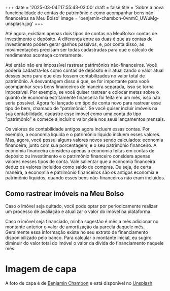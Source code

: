 +++
date = '2025-03-04T17:55:43-03:00'
draft = false
title = 'Sobre a nova funcionalidade de contas de patrimônio e como acompanhar bens não-financeiros na Meu Bolso'
image = 'benjamin-chambon-0vnmC_UWuMg-unsplash.jpg'
+++

Até agora, existiam apenas dois tipos de contas na MeuBolso: contas de investimento e depósito. A diferença entre as duas é que as 
contas de investimento podem gerar ganhos passivos, e, por conta disso, as movimentações precisam ser todas cadastradas para que o 
cálculo de rendimentos aconteça corretamente.

Até então não era impossível rastrear patrimônios não-financeiros. Você poderia cadastrá-los como contas de depósito e 
ir atualizando o valor atual desses bens para que eles fossem contabilizados no valor total de patrimônio. A desvantagem disso é 
que, se for importante para você acompanhar seus bens financeiros de maneira separada, isso se torna impossível. Por exemplo, se 
você quiser rastrear e colocar metas sobre o quanto de economia estritamente financeira foi feita em um mês, isso não seria possível.
Agora foi lançado um tipo de conta novo para rastrear esse tipo de bem, chamado de "patrimônio". Se você quiser incluir imóveis 
na sua contabilidade, cadastre esse imóvel como uma conta do tipo "patrimônio" e comece a incluir o valor dele nos seus 
lançamentos mensais.

Os valores de contabilidade antigos agora incluem essas contas. Por exemplo, a economia líquida e o patrimônio líquido 
incluem esses valores. Mas, agora, você possui alguns valores novos sendo calculados: economia financeira, junto com sua 
porcentagem, e o seu patrimônio financeiro. A economia financeira considera apenas a economia feitas em contas de 
depósito ou investimento e o patrimônio financeiro considera apenas valores nesses tipos de conta. Vale salientar que a 
economia financeira deduz os valores incluídos como saldo de compras. Ou seja, de certa maneira, a economia e patrimônio 
financeiros são os antigos economia e patrimônio líquidos, quando esses bens não-financeiros não eram incluídos.

## Como rastrear imóveis na Meu Bolso

Caso o imóvel seja quitado, você pode optar por periodicamente realizar um processo de avaliação e atualizar o 
valor do imóvel na plataforma.

Caso o imóvel seja financiado, minha sugestão é mês a mês adicionar no montante anterior o valor de amortização da 
parcela daquele mês. Geralmente essa informação existe no seu extrato de financiamento disponibilizado pelo banco. Para 
calcular o montante inicial, eu sugiro diminuir do valor total do imóvel o valor da dívida do financiamento naquele mês.

# Imagem de capa

A foto de capa é de [Benjamin Chambon](https://unsplash.com/@benjamin_photo_lab) e está disponível no [Unsplash](https://unsplash.com/photos/a-building-with-clothes-hanging-out-to-dry-0vnmC_UWuMg)
